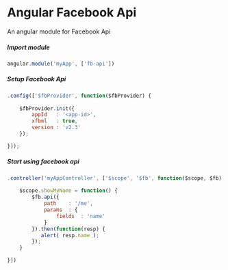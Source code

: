 # Angular Facebook Api
An angular module for Facebook Api

##### Import module
```javascript
angular.module('myApp', ['fb-api'])
```

##### Setup Facebook Api
```javascript
.config(['$fbProvider', function($fbProvider) {
    
    $fbProvider.init({
        appId   : '<app-id>',
        xfbml   : true,
        version : 'v2.3'
    });

}]);
```

##### Start using facebook api
```javascript
.controller('myAppController', ['$scope', '$fb', function($scope, $fb) {
    
    $scope.showMyName = function() {
        $fb.api({
            path    : '/me',
            params  : {
                fields  : 'name'
            }
        }).then(function(resp) {
           alert( resp.name );
        });
    }

}])
```
